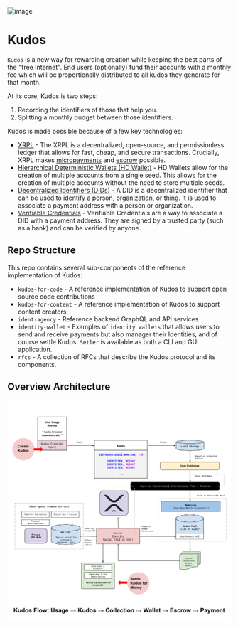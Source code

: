 <img width="956" alt="image" src="https://user-images.githubusercontent.com/170588/227725910-08724854-f961-4f36-ae32-1eb09b7eac00.png">

# Kudos

`Kudos` is a new way for rewarding creation while keeping the best parts of the "free Internet". End users (optionally) fund their accounts with a monthly fee which will be proportionally distributed to all kudos they generate for that month.

At its core, Kudos is two steps:

1. Recording the identifiers of those that help you.
2. Splitting a monthly budget between those identifiers.

Kudos is made possible because of a few key technologies:

- [XRPL](https://xrpl.org/) - The XRPL is a decentralized, open-source, and permissionless ledger that allows for fast, cheap, and secure transactions. Crucially, XRPL makes [micropayments](https://xrpl.org/currency-formats.html#xrp-amounts) and [escrow](https://xrpl.org/escrow.html) possible.
- [Hierarchical Deterministic Wallets (HD Wallet)](https://github.com/bitcoin/bips/blob/master/bip-0032.mediawiki) - HD Wallets allow for the creation of multiple accounts from a single seed. This allows for the creation of multiple accounts without the need to store multiple seeds.
- [Decentralized Identifiers (DIDs)](https://www.w3.org/TR/did-core/) - A DID is a decentralized identifier that can be used to identify a person, organization, or thing. It is used to associate a payment address with a person or organization.
- [Verifiable Credentials](https://www.w3.org/TR/vc-data-model/) - Verifiable Credentials are a way to associate a DID with a payment address. They are signed by a trusted party (such as a bank) and can be verified by anyone.

## Repo Structure

This repo contains several sub-components of the reference implementation of Kudos:

- `kudos-for-code` - A reference implementation of Kudos to support open source code contributions
- `kudos-for-content` - A reference implementation of Kudos to support content creators
- `ident-agency` - Reference backend GraphQL and API services
- `identity-wallet` - Examples of `identity wallets` that allows users to send and receive payments but also manager their Identities, and of course settle Kudos. `Setler` is available as both a CLI and GUI application.
- `rfcs` - A collection of RFCs that describe the Kudos protocol and its components.

## Overview Architecture

![Overview Flow](./docs/kudos-overview-flow.svg)
